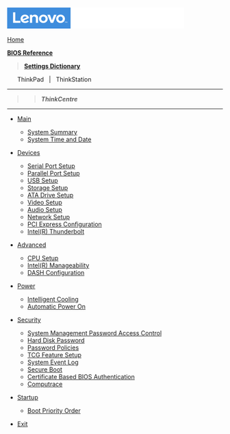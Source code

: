 ![Commercial Deployment Readiness Team](../../../img/cdrt.png)

[Home](/)

[**BIOS Reference**](bios/bios_top.md)

> [**Settings Dictionary**](bios/settings/dictionary.md)

<a href="/#/bios/settings/thinkpad/config" style="display:contents;">&nbsp;&nbsp;&nbsp;&nbsp;&nbsp;&nbsp;ThinkPad</a> &nbsp;&nbsp;|&nbsp;&nbsp; <a href="/#/bios/settings/thinkstation/main.md" style="display:contents;">ThinkStation</a>

---

>> ***ThinkCentre***

---

- [Main](bios/settings/thinkcentre/main.md)
   - [System Summary](bios/settings/thinkcentre/system_summary.md)
   - [System Time and Date](bios/settings/thinkcentre/system_time_and_date.md)

- [Devices](bios/settings/thinkcentre/devices.md)
   - [Serial Port Setup](bios/settings/thinkcentre/serial_port_setup.md)
   - [Parallel Port Setup](bios/settings/thinkcentre/parallel_port_setup.md)
   - [USB Setup](bios/settings/thinkcentre/usb_setup.md)
   - [Storage Setup](bios/settings/thinkcentre/storage_setup.md)
   - [ATA Drive Setup](bios/settings/thinkcentre/ata_drive_setup.md)
   - [Video Setup](bios/settings/thinkcentre/video_setup.md)
   - [Audio Setup](bios/settings/thinkcentre/audio_setup.md)
   - [Network Setup](bios/settings/thinkcentre/network_setup.md)
   - [PCI Express Configuration](bios/settings/thinkcentre/pci_express_configuration.md)
   - [Intel(R) Thunderbolt](bios/settings/thinkcentre/intel_r_thunderbolt.md)
   
- [Advanced](bios/settings/thinkcentre/advanced.md)
   - [CPU Setup](bios/settings/thinkcentre/cpu_setup.md)
   - [Intel(R) Manageability](bios/settings/thinkcentre/intel_r_manageability.md)
   - [DASH Configuration](bios/settings/thinkcentre/dash_configuration.md)

- [Power](bios/settings/thinkcentre/power.md)
   - [Intelligent Cooling](bios/settings/thinkcentre/intelligent_cooling.md)
   - [Automatic Power On](bios/settings/thinkcentre/automatic_power_on.md)

- [Security](bios/settings/thinkcentre/security.md)
   - [System Management Password Access Control](bios/settings/thinkcentre/system_management_password_access_control.md)
   - [Hard Disk Password](bios/settings/thinkcentre/hard_disk_password.md)
   - [Password Policies](bios/settings/thinkcentre/password_policies.md)
   - [TCG Feature Setup](bios/settings/thinkcentre/tcg_feature_setup.md)
   - [System Event Log](bios/settings/thinkcentre/system_event_log.md)
   - [Secure Boot](bios/settings/thinkcentre/secure_boot.md)
   - [Certificate Based BIOS Authentication](bios/settings/thinkcentre/certificate_based_bios_authentication.md)
   <!--   - [Key Management](bios/settings/thinkcentre/key_management.md) -->
   - [Computrace](bios/settings/thinkcentre/computrace.md)
- [Startup](bios/settings/thinkcentre/startup.md)
   - [Boot Priority Order](bios/settings/thinkcentre/boot_priority_order.md)

- [Exit](bios/settings/thinkcentre/exit.md)
